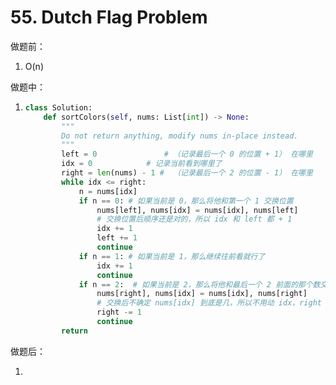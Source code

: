 # 55. Dutch Flag Problem

做题前：

1. O(n)

   

做题中：

1. ```python
   class Solution:
       def sortColors(self, nums: List[int]) -> None:
           """
           Do not return anything, modify nums in-place instead.
           """
           left = 0 			  # （记录最后一个 0 的位置 + 1） 在哪里
           idx = 0 			  # 记录当前看到哪里了
           right = len(nums) - 1 #  （记录最后一个 2 的位置 - 1） 在哪里
           while idx <= right:
               n = nums[idx]
               if n == 0: # 如果当前是 0，那么将他和第一个 1 交换位置
                   nums[left], nums[idx] = nums[idx], nums[left]
                   # 交换位置后顺序还是对的，所以 idx 和 left 都 + 1
                   idx += 1
                   left += 1
                   continue
               if n == 1: # 如果当前是 1，那么继续往前看就行了
                   idx += 1
                   continue
               if n == 2:  # 如果当前是 2，那么将他和最后一个 2 前面的那个数交换位置
                   nums[right], nums[idx] = nums[idx], nums[right]
                   # 交换后不确定 nums[idx] 到底是几，所以不用动 idx，right - 1就行了
                   right -= 1
                   continue
           return
   ```



做题后：

1. 

